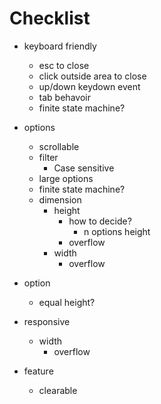 # Checklist

- keyboard friendly

  - esc to close
  - click outside area to close
  - up/down keydown event
  - tab behavoir
  - finite state machine?

- options

  - scrollable
  - filter
    - Case sensitive
  - large options
  - finite state machine?
  - dimension
    - height
      - how to decide?
        - n options height
      - overflow
    - width
      - overflow

- option

  - equal height?

- responsive

  - width
    - overflow

- feature
  - clearable
